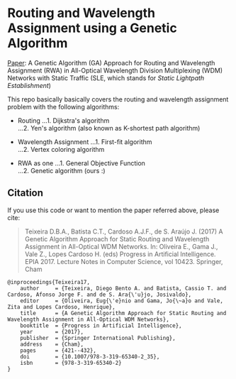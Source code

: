 # Routing and Wavelength Assignment using a Genetic Algorithm
[Paper](https://link.springer.com/chapter/10.1007%2F978-3-319-65340-2_35): 
A Genetic Algorithm (GA) Approach for Routing and Wavelength Assignment (RWA) in
All-Optical Wavelength Division Multiplexing (WDM) Networks with Static Traffic
(SLE, which stands for _Static Lightpath Establishment_)

This repo basically basically covers the routing and wavelength assignment
problem with the following algorithms:

* Routing 
...1. Dijkstra's algorithm  
...2. Yen's algorithm (also known as K-shortest path algorithm)  

* Wavelength Assignment
...1. First-fit algorithm  
...2. Vertex coloring algorithm  

* RWA as one
...1. General Objective Function  
...2. Genetic algorithm (ours :)  

## Citation

If you use this code or want to mention the paper referred above, please cite: 

>Teixeira D.B.A., Batista C.T., Cardoso A.J.F., de S. Araújo J. (2017) A Genetic Algorithm Approach for Static Routing and Wavelength Assignment in All-Optical WDM Networks. In: Oliveira E., Gama J., Vale Z., Lopes Cardoso H. (eds) Progress in Artificial Intelligence. EPIA 2017. Lecture Notes in Computer Science, vol 10423. Springer, Cham

```
@inproceedings{Teixeira17,
	author     = {Teixeira, Diego Bento A. and Batista, Cassio T. and Cardoso, Afonso Jorge F. and de S. Ara{\'u}jo, Josivaldo},
	editor     = {Oliveira, Eug{\'e}nio and Gama, Jo{\~a}o and Vale, Zita and Lopes Cardoso, Henrique},
	title      = {A Genetic Algorithm Approach for Static Routing and Wavelength Assignment in All-Optical WDM Networks},
	booktitle  = {Progress in Artificial Intelligence},
	year       = {2017},
	publisher  = {Springer International Publishing},
	address    = {Cham},
	pages      = {421--432},
	doi        = {10.1007/978-3-319-65340-2_35},
	isbn       = {978-3-319-65340-2}
}
```
